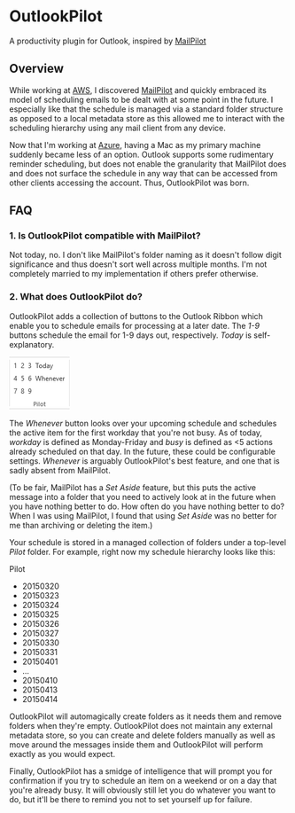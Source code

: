 # OutlookPilot #

A productivity plugin for Outlook, inspired by [MailPilot](http://mindsense.co/mailpilot/)

## Overview ##

While working at [AWS](http://www.aws.com), I discovered [MailPilot](http://mindsense.co/mailpilot/) and quickly embraced its model of scheduling emails to be dealt with at some point in the future.  I especially like that the schedule is managed via a standard folder structure as opposed to a local metadata store as this allowed me to interact with the scheduling hierarchy using any mail client from any device.

Now that I'm working at [Azure](http://www.azure.com), having a Mac as my primary machine suddenly became less of an option.  Outlook supports some rudimentary reminder scheduling, but does not enable the granularity that MailPilot does and does not surface the schedule in any way that can be accessed from other clients accessing the account.  Thus, OutlookPilot was born.

## FAQ ##

### 1. Is OutlookPilot compatible with MailPilot? ###

Not today, no.  I don't like MailPilot's folder naming as it doesn't follow digit significance and thus doesn't sort well across multiple months.  I'm not completely married to my implementation if others prefer otherwise.

### 2. What does OutlookPilot do? ###

OutlookPilot adds a collection of buttons to the Outlook Ribbon which enable you to schedule emails for processing at a later date.  The _1-9_ buttons schedule the email for 1-9 days out, respectively.  _Today_ is self-explanatory.

![OutlookPilot Screenshot](screenshots/OutlookPilot-0.0.1.0.png)

The _Whenever_ button looks over your upcoming schedule and schedules the active item for the first workday that you're not busy.  As of today, _workday_ is defined as Monday-Friday and _busy_ is defined as <5 actions already scheduled on that day.  In the future, these could be configurable settings.  _Whenever_ is arguably OutlookPilot's best feature, and one that is sadly absent from MailPilot.

(To be fair, MailPilot has a _Set Aside_ feature, but this puts the active message into a folder that you need to actively look at in the future when you have nothing better to do.  How often do you have nothing better to do?  When I was using MailPilot, I found that using _Set Aside_ was no better for me than archiving or deleting the item.)

Your schedule is stored in a managed collection of folders under a top-level _Pilot_ folder.  For example, right now my schedule hierarchy looks like this:

Pilot
- 20150320
- 20150323
- 20150324
- 20150325
- 20150326
- 20150327
- 20150330
- 20150331
- 20150401
- ...
- 20150410
- 20150413
- 20150414

OutlookPilot will automagically create folders as it needs them and remove folders when they're empty.  OutlookPilot does not maintain any external metadata store, so you can create and delete folders manually as well as move around the messages inside them and OutlookPilot will perform exactly as you would expect.

Finally, OutlookPilot has a smidge of intelligence that will prompt you for confirmation if you try to schedule an item on a weekend or on a day that you're already busy.  It will obviously still let you do whatever you want to do, but it'll be there to remind you not to set yourself up for failure.
